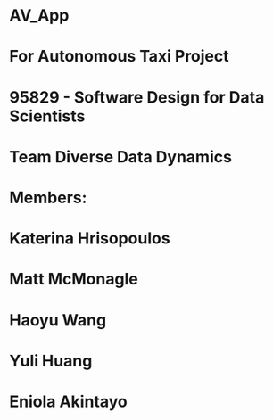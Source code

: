 # AV_App
# For Autonomous Taxi Project
# 95829 - Software Design for Data Scientists
# Team Diverse Data Dynamics
# Members:
# Katerina Hrisopoulos
# Matt McMonagle
# Haoyu Wang
# Yuli Huang
# Eniola Akintayo
